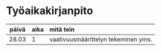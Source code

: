 # Työaikakirjanpito

| päivä | aika | mitä tein  |
| :----:|:-----| :-----|
| 28.03 | 1    | vaativuusmäärittelyn tekeminen yms. | 
